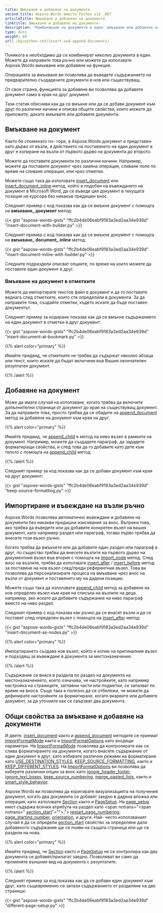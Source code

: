 ```yaml
---
title: Вмъкване и добавяне на документи
second_title: Aspose.Words вместо Python via .NET
articleTitle: Вмъкване и добавяне на документи
linktitle: Вмъкване и добавяне на документи
description: "Комбиниране на документи в едно: вмъкване или добавяне на документ в нов или съществуващ такъв с помощта на намиране и замяна, сливане на поле, отметки, или просто в документа завършва в Python."
type: docs
weight: 80
url: /bg/python-net/insert-and-append-documents/
---
```


Понякога е необходимо да се комбинират няколко документа в един. Можете да направите това ръчно или можете да използвате Aspose.Words вмъкване или добавяне на функция.

Операцията за вмъкване ви позволява да въведете съдържанието на предварително създадените документи в нов или съществуващ.

От своя страна, функцията за добавяне ви позволява да добавяте документ само в края на друг документ.

Тази статия обяснява как да се вмъкне или да се добави документ към друг по различни начини и описва общите свойства, които можете да приложите, докато вмъквате или добавяте документи.

## Вмъкване на документ

Както бе споменато по- горе, в Aspose.Words документ е представен като дърво от възли, а действието на поставянето на един документ в друг е копиране на възли от първото дърво на документа до второто.

Можете да поставите документи по различни начини. Например, можете да поставите документ чрез замяна операция, сливане поле по време на сливане операция, или чрез отметки.

Можете също така да използвате [insert_document](https://reference.aspose.com/words/python-net/aspose.words/documentbuilder/insert_document/) или [insert_document_inline](https://reference.aspose.com/words/python-net/aspose.words/documentbuilder/insert_document_inline/#document_importformatmode_importformatoptions) метод, който е подобен на въвеждането на документ в Microsoft Word, да се въведе цял документ в текущата позиция на курсора без никакъв предишен внос.

Следният пример с код показва как да се вмъкне документ с помощта на **вмъкване_ документ** метод:

{{< gist "aspose-words-gists" "ffc2b4de06eabf9183a3ed2aa34e939d" "insert-document-with-builder.py" >}}

Следният пример с код показва как да се вмъкне документ с помощта на **вмъкване_ document_ inline** метод:

{{< gist "aspose-words-gists" "ffc2b4de06eabf9183a3ed2aa34e939d" "insert-document-inline-with-builder.py" >}}

Следните подраздели описват опциите, по време на които можете да поставите един документ в друг.

### Вмъкване на документ в отметките

Можете да импортирате текстов файл в документ и да го поставите веднага след отметките, които сте определили в документа. За да направите това, създайте отметки, където искате да бъде поставен документът.

Следният пример за кодиране показва как да се вмъкне съдържанието на един документ в отметки в друг документ:

{{< gist "aspose-words-gists" "ffc2b4de06eabf9183a3ed2aa34e939d" "insert-document-at-bookmark.py" >}}

{{% alert color="primary" %}}

Имайте предвид, че отметките не трябва да съдържат няколко абзаца или текст, които искате да бъдат включени във Вашия окончателен резултатен документ.

{{% /alert %}}

## Добавяне на документ

Може да имате случай на използване, когато трябва да включите допълнителни страници от документ до края на съществуващ документ. За да направите това, просто трябва да се обадите на [append_document](https://reference.aspose.com/words/python-net/aspose.words/document/append_document/) метод за добавяне на документ към края на друг.

{{% alert color="primary" %}}

Имайте предвид, че [append_child](https://reference.aspose.com/words/python-net/aspose.words/compositenode/append_child/) е метод на ниво възел в рамките на документ. Например, можете да създадете параграф, да зададете форматиращи свойства, и след това да го добавите като дете към тялото с помощта на [append_child](https://reference.aspose.com/words/python-net/aspose.words/compositenode/append_child/) метод.

{{% /alert %}}

Следният пример за код показва как да се добави документ към края на друг документ:

{{< gist "aspose-words-gists" "ffc2b4de06eabf9183a3ed2aa34e939d" "keep-source-formatting.py" >}}

## Импортиране и въвеждане на възли ръчно

Aspose.Words позволява автоматично въвеждане и добавяне на документи без никакви предишни изисквания за внос. Въпреки това, ако трябва да въведете или да добавите конкретен възел на вашия документ, като например раздел или параграф, тогава първо трябва да внесете този възел ръчно.

Когато трябва да вмъкнете или да добавите един раздел или параграф в друг, по същество трябва да внесете възлите на първото дърво на документния възел във втория с помощта на [import_node](https://reference.aspose.com/words/python-net/aspose.words/documentbase/import_node/) метод. След внос на възлите, трябва да използвате [insert_after](https://reference.aspose.com/words/python-net/aspose.words/compositenode/insert_after/) / [insert_before](https://reference.aspose.com/words/python-net/aspose.words/compositenode/insert_before/) метод за поставяне на нов възел след/преди референтния възел. Това ви позволява да персонализирате процеса на вмъкване чрез внос на възли от документ и поставянето му на дадени позиции.

Можете също така да използвате [append_child](https://reference.aspose.com/words/python-net/aspose.words/compositenode/append_child/) метод за добавяне на нов определен възел към края на списъка на възлите на деца, например, ако искате да добавите съдържание на ниво параграф вместо на ниво раздел.

Следният пример с код показва как ръчно да се внасят възли и да се поставят след определен възел с помощта на [insert_after](https://reference.aspose.com/words/python-net/aspose.words/compositenode/insert_after/) метод:

{{< gist "aspose-words-gists" "ffc2b4de06eabf9183a3ed2aa34e939d" "insert-document-as-nodes.py" >}}

{{% alert color="primary" %}}

Импортирането създава нов възел, който е копие на оригиналния възел и подходящ за въвеждане в документа за местоназначение.

{{% /alert %}}

Съдържание се внася в раздела по раздел на документа на местоназначението, което означава, че настройките, като например настройка на страниците, заглавни части или подметки, се запазват по време на вноса. Също така е полезно да се отбележи, че можете да дефинирате настройките за форматиране, когато вкарвате или добавяте документ, за да уточните как се свързват два документа.

## Общи свойства за вмъкване и добавяне на документи

И двете. [insert_document](https://reference.aspose.com/words/python-net/aspose.words/documentbuilder/insert_document/) както и [append_document](https://reference.aspose.com/words/python-net/aspose.words/document/append_document/) методите се приемат [ImportFormatMode](https://reference.aspose.com/words/python-net/aspose.words/importformatmode/) както и [ImportFormatOptions](https://reference.aspose.com/words/python-net/aspose.words/importformatoptions/) като входящи параметри. На [ImportFormatMode](https://reference.aspose.com/words/python-net/aspose.words/importformatmode/) позволява да контролирате как се слива форматирането на документи, когато внасяте съдържание от един документ в друг, като избирате различни режими на форматиране като [USE_DESTINATION_STYLES](https://reference.aspose.com/words/python-net/aspose.words/importformatmode/#use_destination_styles), [KEEP_SOURCE_FORMATTING](https://reference.aspose.com/words/python-net/aspose.words/importformatmode/#keep_source_formatting), както и [KEEP_DIFFERENT_STYLES](https://reference.aspose.com/words/python-net/aspose.words/importformatmode/#keep_different_styles). На [ImportFormatOptions](https://reference.aspose.com/words/python-net/aspose.words/importformatoptions/) ви позволява да изберете различни опции за внос като [ignore_header_footer](https://reference.aspose.com/words/python-net/aspose.words/importformatoptions/ignore_header_footer/), [ignore_text_boxes](https://reference.aspose.com/words/python-net/aspose.words/importformatoptions/ignore_text_boxes/), [keep_source_numbering](https://reference.aspose.com/words/python-net/aspose.words/importformatoptions/keep_source_numbering/), [merge_pasted_lists](https://reference.aspose.com/words/python-net/aspose.words/importformatoptions/merge_pasted_lists/), както и [smart_style_behavior](https://reference.aspose.com/words/python-net/aspose.words/importformatoptions/smart_style_behavior/).

Aspose.Words ви позволява да коригирате визуализацията на получения документ, когато два документа се добавят заедно в дадена вложка или операция, като използвате [Section](https://reference.aspose.com/words/python-net/aspose.words/section/) както и [PageSetup](https://reference.aspose.com/words/python-net/aspose.words/pagesetup/). На [page_setup](https://reference.aspose.com/words/python-net/aspose.words/documentbuilder/page_setup/) имот съдържа всички атрибути на раздел като <span notrans="<span notrans=" [section_start](https://reference.aspose.com/words/python-net/aspose.words/pagesetup/section_start/)"=""></span>,"> [restart_page_numbering](https://reference.aspose.com/words/python-net/aspose.words/pagesetup/restart_page_numbering/), [page_starting_number](https://reference.aspose.com/words/python-net/aspose.words/pagesetup/page_starting_number/), [orientation](https://reference.aspose.com/words/python-net/aspose.words/pagesetup/orientation/), и други. Най- често използваният случай е да се определи [section_start](https://reference.aspose.com/words/python-net/aspose.words/pagesetup/section_start/) свойство за определяне дали добавеното съдържание ще се появи на същата страница или ще се раздели на нова.

{{% alert color="primary" %}}

Имайте предвид, че [Section](https://reference.aspose.com/words/python-net/aspose.words/section/) както и [PageSetup](https://reference.aspose.com/words/python-net/aspose.words/pagesetup/) не се контролира как два документа се добавят/прилагат заедно. Позволяват ви само да променяте външния вид на документа с резултатите.

{{% /alert %}}

Следният пример за код показва как да се добави един документ към друг, като същевременно се запази съдържанието от разделяне на две страници:

{{< gist "aspose-words-gists" "ffc2b4de06eabf9183a3ed2aa34e939d" "different-page-setup.py" >}}
